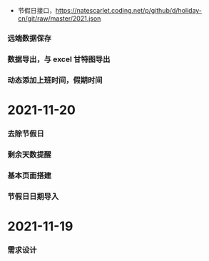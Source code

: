 <!--资源-->
- 节假日接口，https://natescarlet.coding.net/p/github/d/holiday-cn/git/raw/master/2021.json

<!--待完成事项-->
### 远端数据保存
### 数据导出，与 excel 甘特图导出
### 动态添加上班时间，假期时间


<!--已完成事项-->
# 2021-11-20
### 去除节假日
### 剩余天数提醒
### 基本页面搭建
### 节假日日期导入


# 2021-11-19
### 需求设计










